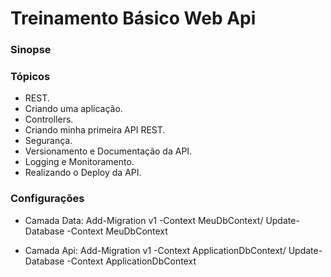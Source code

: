 # Treinamento Básico Web Api

### Sinopse ###
<p> 
   
</p>

### Tópicos ###

* REST.
* Criando uma aplicação.
* Controllers.
* Criando minha primeira API REST.
* Segurança.
* Versionamento e Documentação da API.
* Logging e Monitoramento.
* Realizando o Deploy da API.

### Configurações ###

* Camada Data:
Add-Migration v1 -Context MeuDbContext/
Update-Database -Context MeuDbContext

* Camada Api:
Add-Migration v1 -Context ApplicationDbContext/
Update-Database -Context ApplicationDbContext

<!--
### Projeto ###

<p> 
Mediante o conhecimento adquirido, foi possível reciclar o conhecimento do .Net para .Net core.
Trabalhando com os verbos do protocolo HTTP. Além de realizar o CRUD de usuário, produto e categoria,
foi empregado boas práticas de documentação utilizando Swagger.
</p> 
<p align="center">
  <img src="https://github.com/Jeffconexion/App_ApisDataDriver/blob/main/webApi.gif" />
</p>

-->

